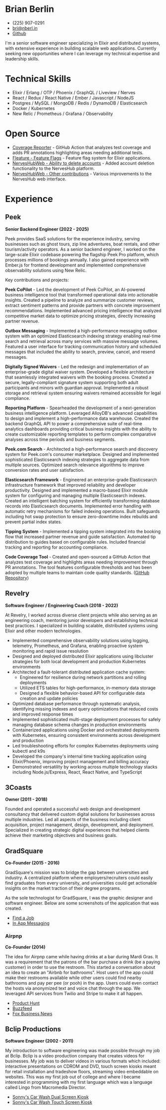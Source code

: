 
# Brian Berlin
- (225) 907-0291
- [bri@nberl.in](mailto:bri@nberl.in)
- [Github](https://github.com/brianberlin)

I'm a senior software engineer specializing in Elixir and distributed systems, with extensive experience in building scalable web applications. Currently seeking new opportunities where I can leverage my technical expertise and leadership skills.

# Technical Skills

- Elixir / Erlang / OTP / Phoenix / GraphQL / Liveview / Nerves
- React / Redux / React Native / Ember / Javascript / NodeJS
- Postgres / MySQL / MongoDB / Redis / DynamoDB / Elasticsearch
- Docker / Kubernetes
- New Relic / Prometheus / Grafana / Observability

# Open Source

- [Coverage Reporter](https://github.com/peek-travel/coverage-reporter) - GitHub Action that analyzes test coverage and adds PR annotations highlighting areas needing additional tests.
- [Fleature - Feature Flags](https://github.com/brianberlin/fleature) - Feature flag system for Elixir applications.
- [NervesHubWeb - Ability to delete accounts](https://github.com/nerves-hub/nerves_hub_web/pull/676) - Added account deletion functionality to the NervesHub platform.
- [NervesHubWeb - Other contributions](https://github.com/nerves-hub/nerves_hub_web/pulls?q=is%3Apr+author%3Abrianberlin+is%3Aclosed) - Various improvements to the NervesHub web interface.

# Experience

## Peek
__Senior Backend Engineer (2022 - 2025)__

Peek provides SaaS solutions for the experience industry, serving businesses such as ghost tours, zip line adventures, boat rentals, and other tourism/activity operators. As a senior backend engineer, I worked on the large-scale Elixir codebase powering the flagship Peek Pro platform, which processes millions of bookings annually. I also gained experience with Ember.js for frontend development and implemented comprehensive observability solutions using New Relic.

Key contributions and projects:

**Peek CoPilot** - Led the development of Peek CoPilot, an AI-powered business intelligence tool that transformed operational data into actionable insights. Created a pipeline to analyze and summarize customer reviews, extract sentiment patterns and provide partners with concrete improvement recommendations. Implemented advanced pricing intelligence that analyzed competitive market data to optimize pricing strategies, directly increasing partner revenue.

**Outbox Messaging** - Implemented a high-performance messaging outbox system with an optimized Elasticsearch indexing strategy enabling real-time search and retrieval across many services with massive message volumes. Featured a user interface for tracking communication history and scheduled messages that included the ability to search, preview, cancel, and resend messages.

**Digitally Signed Waivers** - Led the redesign and implementation of an enterprise-grade digital waiver system. Developed a flexible architecture that seamlessly integrated waivers with the booking process. Created a secure, legally-compliant signature system supporting both adult participants and minors with guardian approval. Implemented a robust storage and retrieval system ensuring waivers remained accessible for legal compliance.

**Reporting Platform** - Spearheaded the development of a next-generation business intelligence platform. Leveraged AlloyDB's advanced capabilities to design and implement a high-performance data warehouse. Created the backend GraphQL API to power a comprehensive suite of real-time analytics dashboards providing critical business insights with the ability to create customizable reporting templates to perform complex comparative analyses across time periods and business segments.

**Peek.com Search** - Architected a high-performance search and discovery system for Peek.com's consumer marketplace. Designed and implemented sophisticated Elasticsearch indexing strategies to aggregate data from multiple sources. Optimized search relevance algorithms to improve conversion rates and user satisfaction.

**Elasticsearch Framework** - Engineered an enterprise-grade Elasticsearch infrastructure framework that improved reliability and developer productivity. Designed and implemented a macro-based Elixir module system for configuring and managing multiple Elasticsearch indexes. Created an intelligent batching system for efficiently transforming database records into Elasticsearch documents. Implemented error handling with automatic retry mechanisms for failed indexing operations. Built safeguards including hot swap protection to ensure zero-downtime index rebuilds and prevent partial index states.

**Tipping System** - Implemented a tipping system integrated into the booking flow that increased partner revenue and guide satisfaction. Automated tip distribution to guides based on configurable rules. Included financial tracking and reporting for accounting compliance.

**Code Coverage Tool** - Created and open-sourced a GitHub Action that analyzes test coverage and highlights areas needing improvement through PR annotations. The tool features configurable thresholds and has been adopted by multiple teams to maintain code quality standards. ([GitHub Repository](https://github.com/peek-travel/coverage-reporter))


## Revelry
__Software Engineer / Engineering Coach (2018 - 2022)__

At Revelry, I worked across diverse client projects while also serving as an engineering coach, mentoring junior developers and establishing technical best practices. I specialized in building scalable, distributed systems using Elixir and other modern technologies.

- Implemented comprehensive observability solutions using logging, telemetry, Prometheus, and Grafana, enabling proactive system monitoring and rapid issue resolution
- Designed and deployed distributed Elixir applications using libcluster strategies for both local development and production Kubernetes environments
- Architected a fault-tolerant distributed application cache system:
  - Engineered for resilience during network partitions and rolling deployments
  - Utilized ETS tables for high-performance, in-memory data storage
  - Designed a flexible behavior-based API for configurable data creation and update policies
- Optimized database performance through systematic analysis, identifying missing indexes and query optimizations that reduced costs and improved response times
- Implemented sophisticated multi-stage deployment processes for safely managing database schema changes in production environments
- Containerized applications using Docker and orchestrated deployments with Kubernetes, ensuring consistent environments across development and production
- Led troubleshooting efforts for complex Kubernetes deployments using kubectl and k9s
- Developed the company's internal time tracking application using Elixir/Phoenix, improving project management and billing accuracy
- Demonstrated versatility by working across multiple technology stacks including Node.js/Express, React, React Native, and TypeScript

## 3Coasts
__Owner (2011 - 2018)__

Founded and operated a successful web design and development consultancy that delivered custom digital solutions for businesses across multiple industries. Led all aspects of the business including client acquisition, project management, design, development, and deployment. Specialized in creating strategic digital experiences that helped clients achieve their marketing objectives and business goals.

## GradSquare
__Co-Founder (2015 - 2016)__

GradSquare's mission was to bridge the gap between universities and industry. A centralized platform where employers/recruiters could easily find graduates from every university, and universities could get actionable insights on the market traction of their degree programs.

As the sole technologist for GradSquare, I was the graphic designer and software engineer. Below are some screenshots of the application that was created.

 - [Find a Job](https://brian.berlin/images/gradsquare/find-a-job.png)
 - [In App Messaging](https://brian.berlin/images/gradsquare/in-app-messaging.png)

### Airpnp
__Co-Founder (2014)__

The idea for Airpnp came while having drinks at a bar during Mardi Gras. It was a requirement that the patrons of the bar purchase a drink (be a paying customer) in order to use the restroom. This started a conversation about an idea to create an "Airbnb for bathrooms". Host users of the app could make their restrooms available while other users could find nearby bathrooms and pay per pee (or pooh) in the app. Users could even contact the hosts via anonymized text and voice chat through the app. We leveraged API services from Twilio and Stripe to make it all happen.

 - [Product Hunt](https://www.producthunt.com/posts/airpnp)
 - [Buzzfeed](https://www.buzzfeednews.com/article/josephbernstein/i-spent-a-day-using-an-app-for-bathroom-emergencies-and-i-al)
 - [Fox Business News](https://video.foxbusiness.com/v/3441693470001/#sp=show-clips)

## Bclip Productions
__Software Engineer (2002 - 2011)__

My introduction to software engineering was made possible through my job at Bclip. Bclip is a video production company that creates videos for businesses. My job was to deliver videos in various formats which included: interactive presentations on CDROM and DVD, touch screen kiosks meant for retail installation and tradeshow floors, streaming video embeddable on websites. This was my first job out of college and where I became interested in programming with my first language which was a language called Lingo from Macromedia Director.

 - [Sonny's Car Wash Dual Screen Kiosk](https://brian.berlin/images/bclip/sonnys-kiosk.jpeg)
 - [Sonny's Car Wash Touch Screen Kiosk](https://brian.berlin/images/bclip/sonnys-kiosk-2.jpeg)
